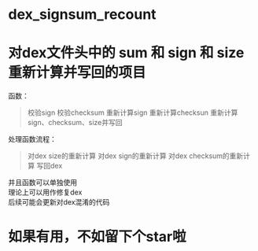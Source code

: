 # dex_signsum_recount
  
# 对dex文件头中的 sum 和 sign 和 size 重新计算并写回的项目
  
函数：
>校验sign
>校验checksum
>重新计算sign
>重新计算checksun
>重新计算sign、checksum、size并写回
  
处理函数流程：  
>对dex size的重新计算
>对dex sign的重新计算
>对dex checksum的重新计算
>写回dex

并且函数可以单独使用  
理论上可以用作修复dex  
后续可能会更新对dex混淆的代码  
# 如果有用，不如留下个star啦
